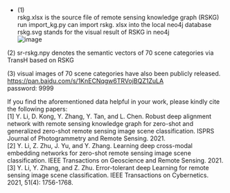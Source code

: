 * (1)   
     rskg.xlsx is the source file of remote sensing knowledge graph (RSKG)  
     run import_kg.py can import rskg. xlsx into the local neo4j database  
     rskg.svg stands for the visual result of RSKG in neo4j  
     ![image](https://github.com/kdy2021/SR-RSKG/blob/main/data/RSKG.jpg)  

(2) sr-rskg.npy denotes the semantic vectors of 70 scene categories via TransH based on RSKG  

(3) visual images of 70 scene categories have also been publicly released.  
     https://pan.baidu.com/s/1KnECNqgw6TRVojBQZ1ZuLA  
     password: 9999  


If you find the aforementioned data helpful in your work, please kindly cite the following papers:  
[1] Y. Li, D. Kong, Y. Zhang, Y. Tan, and L. Chen. Robust deep alignment network with remote sensing knowledge graph for zero-shot and generalized zero-shot remote sensing image scene classification. ISPRS Journal of Photogrammetry and Remote Sensing. 2021.  
[2] Y. Li, Z. Zhu, J. Yu, and Y. Zhang. Learning deep cross-modal embedding networks for zero-shot remote sensing image scene classification. IEEE Transactions on Geoscience and Remote Sensing. 2021.  
[3] Y. Li, Y. Zhang, and Z. Zhu. Error-tolerant deep Learning for remote sensing image scene classification. IEEE Transactions on Cybernetics. 2021, 51(4): 1756-1768.  
